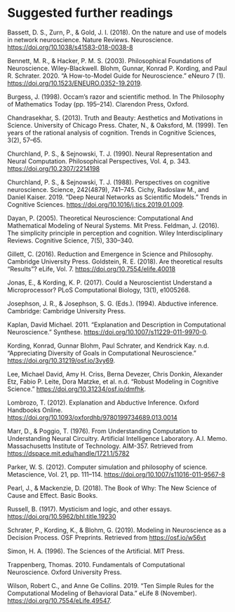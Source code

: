 # Suggested further readings 

Bassett, D. S., Zurn, P., & Gold, J. I. (2018). On the nature and use of models in network neuroscience. Nature Reviews. Neuroscience. https://doi.org/10.1038/s41583-018-0038-8 

Bennett, M. R., & Hacker, P. M. S. (2003). Philosophical Foundations of Neuroscience. Wiley-Blackwell. 
Blohm, Gunnar, Konrad P. Kording, and Paul R. Schrater. 2020. “A How-to-Model Guide for Neuroscience.” eNeuro 7 (1). https://doi.org/10.1523/ENEURO.0352-19.2019. 

Burgess, J. (1998). Occam’s razor and scientific method. In The Philosophy of Mathematics Today (pp. 195–214). Clarendon Press, Oxford. 

Chandrasekhar, S. (2013). Truth and Beauty: Aesthetics and Motivations in Science. University of Chicago Press. 
Chater, N., & Oaksford, M. (1999). Ten years of the rational analysis of cognition. Trends in Cognitive Sciences, 3(2), 57–65. 

Churchland, P. S., & Sejnowski, T. J. (1990). Neural Representation and Neural Computation. 
Philosophical Perspectives, Vol. 4, p. 343. https://doi.org/10.2307/2214198 

Churchland, P. S., & Sejnowski, T. J. (1988). Perspectives on cognitive neuroscience. Science, 242(4879), 741–745. 
Cichy, Radoslaw M., and Daniel Kaiser. 2019. “Deep Neural Networks as Scientific Models.” 
Trends in Cognitive Sciences. https://doi.org/10.1016/j.tics.2019.01.009. 

Dayan, P. (2005). Theoretical Neuroscience: Computational And Mathematical Modeling of Neural Systems. Mit Press. 
Feldman, J. (2016). The simplicity principle in perception and cognition. Wiley Interdisciplinary Reviews. Cognitive Science, 7(5), 330–340. 

Gillett, C. (2016). Reduction and Emergence in Science and Philosophy. Cambridge University Press. 
Goldstein, R. E. (2018). Are theoretical results “Results”? eLife, Vol. 7. 
https://doi.org/10.7554/elife.40018 

Jonas, E., & Kording, K. P. (2017). Could a Neuroscientist Understand a Microprocessor? PLoS Computational Biology, 13(1), e1005268. 

Josephson, J. R., & Josephson, S. G. (Eds.). (1994). Abductive inference. Cambridge: Cambridge University Press. 

Kaplan, David Michael. 2011. “Explanation and Description in Computational Neuroscience.” 
	Synthese. https://doi.org/10.1007/s11229-011-9970-0. 
    
Kording, Konrad, Gunnar Blohm, Paul Schrater, and Kendrick Kay. n.d. “Appreciating Diversity of Goals in Computational Neuroscience.” https://doi.org/10.31219/osf.io/3vy69. 

Lee, Michael David, Amy H. Criss, Berna Devezer, Chris Donkin, Alexander Etz, Fabio P. Leite, Dora Matzke, et al. n.d. “Robust Modeling in Cognitive Science.” https://doi.org/10.31234/osf.io/dmfhk. 

Lombrozo, T. (2012). Explanation and Abductive Inference. Oxford Handbooks Online. https://doi.org/10.1093/oxfordhb/9780199734689.013.0014 

Marr, D., & Poggio, T. (1976). From Understanding Computation to Understanding Neural 
Circuitry. Artificial Intelligence Laboratory. A.I. Memo. Massachusetts Institute of 
Technology. AIM-357. Retrieved from https://dspace.mit.edu/handle/1721.1/5782 

Parker, W. S. (2012). Computer simulation and philosophy of science. Metascience, Vol. 21, pp. 111–114. https://doi.org/10.1007/s11016-011-9567-8 

Pearl, J., & Mackenzie, D. (2018). The Book of Why: The New Science of Cause and Effect. Basic Books. 

Russell, B. (1917). Mysticism and logic, and other essays. https://doi.org/10.5962/bhl.title.19230 

Schrater, P., Kording, K., & Blohm, G. (2019). Modeling in Neuroscience as a Decision Process. OSF Preprints. Retrieved from https://osf.io/w56vt	 

Simon, H. A. (1996). The Sciences of the Artificial. MIT Press. 

Trappenberg, Thomas. 2010. Fundamentals of Computational Neuroscience. Oxford University Press. 

Wilson, Robert C., and Anne Ge Collins. 2019. “Ten Simple Rules for the Computational Modeling of Behavioral Data.” eLife 8 (November). https://doi.org/10.7554/eLife.49547. 


 

